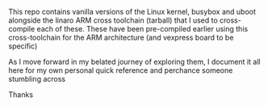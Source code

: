 This repo contains vanilla versions of the Linux kernel, busybox and uboot
alongside the linaro ARM cross toolchain (tarball) that I used to
cross-compile each of these. These have been pre-compiled earlier using this 
cross-toolchain for the ARM architecture (and vexpress board to be specific)

As I move forward in my belated journey of exploring them, I document it all
here for my own personal quick reference and perchance someone stumbling
across

Thanks

